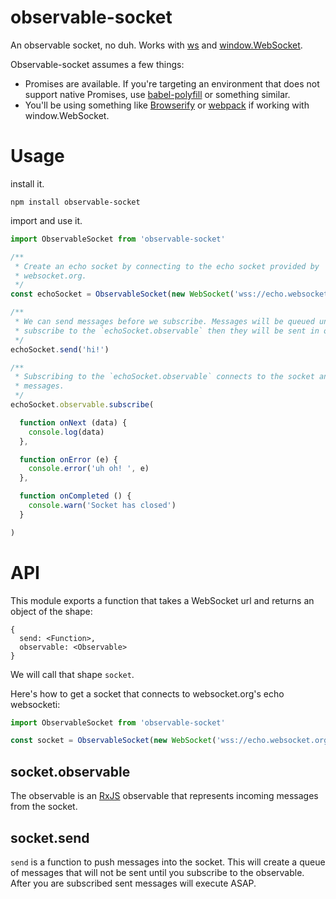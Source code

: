 # observable-socket

An observable socket, no duh. Works with
[ws](https://github.com/websockets/ws) and
[window.WebSocket](https://developer.mozilla.org/en-US/docs/Web/API/WebSocket).

Observable-socket assumes a few things:
* Promises are available. If you're targeting an environment that does not
  support native Promises, use
  [babel-polyfill](https://babeljs.io/docs/usage/polyfill/) or something
  similar.
* You'll be using something like [Browserify](http://browserify.org/) or
  [webpack](https://webpack.github.io/) if working with window.WebSocket.

# Usage

install it.

```shell
npm install observable-socket
```

import and use it.

```js
import ObservableSocket from 'observable-socket'

/**
 * Create an echo socket by connecting to the echo socket provided by
 * websocket.org.
 */
const echoSocket = ObservableSocket(new WebSocket('wss://echo.websocket.org'))

/**
 * We can send messages before we subscribe. Messages will be queued until you
 * subscribe to the `echoSocket.observable` then they will be sent in order.
 */
echoSocket.send('hi!')

/**
 * Subscribing to the `echoSocket.observable` connects to the socket and sends queued
 * messages.
 */
echoSocket.observable.subscribe(

  function onNext (data) {
    console.log(data)
  },

  function onError (e) {
    console.error('uh oh! ', e)
  },

  function onCompleted () {
    console.warn('Socket has closed')
  }

)
```

# API

This module exports a function that takes a WebSocket url and returns an object
of the shape:

```
{
  send: <Function>,
  observable: <Observable>
}
```

We will call that shape `socket`.

Here's how to get a socket that connects to websocket.org's echo websocketi:

```js
import ObservableSocket from 'observable-socket'

const socket = ObservableSocket(new WebSocket('wss://echo.websocket.org'))
```

## socket.observable

The observable is an [RxJS](https://github.com/Reactive-Extensions/RxJS) observable
that represents incoming messages from the socket.

## socket.send

`send` is a function to push messages into the socket. This will create
a queue of messages that will not be sent until you subscribe to the
observable. After you are subscribed sent messages will execute ASAP.
